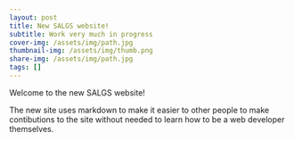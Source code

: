 ```yaml
---
layout: post
title: New SALGS website!
subtitle: Work very much in progress
cover-img: /assets/img/path.jpg
thumbnail-img: /assets/img/thumb.png
share-img: /assets/img/path.jpg
tags: []
---
```


Welcome to the new SALGS website!

The new site uses markdown to make it easier to other people to make contibutions to the site without needed to learn how to be a web developer themselves.

